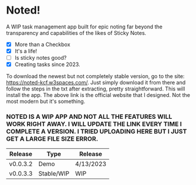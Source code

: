 # Noted!
A WIP task management app built for epic noting far beyond the transparency and capabilities of the likes of Sticky Notes.

- [x] More than a Checkbox
- [x] It's a life!
- [ ] Is sticky notes good?
- [x] Creating tasks since 2023.

To download the newest but not completely stable version, go to the site: https://noted-kcf.w3spaces.com/. Just simply download it from there and follow the steps in the txt after extracting, pretty straightforward. This will install the app. The above link is the official website that I designed. Not the most modern but it's something.

### NOTED IS A WIP APP AND NOT ALL THE FEATURES WILL WORK RIGHT AWAY. I WILL UPDATE THE LINK EVERY TIME I COMPLETE A VERSION. I TRIED UPLOADING HERE BUT I JUST GET A LARGE FILE SIZE ERROR.

| Release      | Type      | Release    |
|--------------|-----------|------------|
| v0.0.3.2     | Demo      | 4/13/2023  |
| v0.0.3.3     | Stable/WIP| WIP        |
